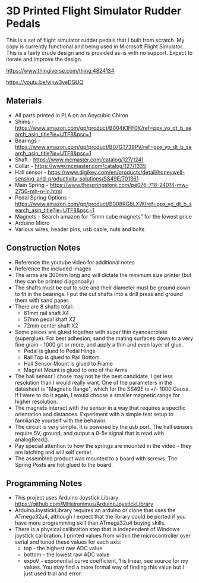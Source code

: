 # 3D Printed Flight Simulator Rudder Pedals

This is a set of flight simulator rudder pedals that I built from scratch. My copy is currently functional and being used in Microsoft Flight Simulator. This is a fairly crude design and is provided as-is with no support. Expect to iterate and improve the design. 

https://www.thingiverse.com/thing:4824134

https://youtu.be/vinw3yeDGUQ

## Materials
- All parts printed in PLA on an Anycubic Chiron
- Shims - https://www.amazon.com/gp/product/B004K1FF0K/ref=ppx_yo_dt_b_search_asin_title?ie=UTF8&psc=1
- Bearings - https://www.amazon.com/gp/product/B07GT739PV/ref=ppx_yo_dt_b_search_asin_title?ie=UTF8&psc=1
- Shaft - https://www.mcmaster.com/catalog/127/1241
- Collar - https://www.mcmaster.com/catalog/127/1335
- Hall sensor - https://www.digikey.com/en/products/detail/honeywell-sensing-and-productivity-solutions/SS49E/701361
- Main Spring - https://www.thespringstore.com/pe076-718-24014-mw-2750-mh-n-in.html
- Pedal Spring Options - https://www.amazon.com/gp/product/B008RG8LXW/ref=ppx_yo_dt_b_search_asin_title?ie=UTF8&psc=1
- Magnets - Search amazon for "5mm cube magnets" for the lowest price
- Arduino Micro
- Various wires, header pins, usb cable, nuts and bolts

## Construction Notes
- Reference the youtube video for additional notes
- Reference the included images
- The arms are 300mm long and will dictate the minimum size printer (but they can be printed diaganoally)
- The shafts must be cut to size and their diameter must be ground down to fit in the bearings. I put the cut shafts into a drill press and ground them with sand paper. 
- There are 8 shafts total:
  - 61mm rail shaft X4
  - 57mm pedal shaft X2
  - 72mm center shaft X2
- Some pieces are glued together with super thin cyanoacrolate (superglue). For best adhesion, sand the mating surfaces down to a very fine grain - 1000 git or more, and apply a thin and even layer of glue. 
  - Pedal is glued to Pedal Hinge
  - Rail Top is glued to Rail Bottom
  - Hall Sensor Mount is glued to Frame
  - Magnet Mount is glued to one of the Arms
- The hall sensor I chose may not be the best candidate. I get less resolution than I would really want. One of the parameters in the datasheet is "Magnetic Range", which for the SS49E is +/- 1000 Gauss. If I were to do it again, I would choose a smaller magnetic range for higher resolution. 
- The magnets interact with the sensor in a way that requires a specific orientation and distances. Experiment with a simple test setup to familiarize yourself with the behavior. 
- The circuit is very simple. It is powered by the usb port. The hall sensors require 5V, ground, and output a 0-5v signal that is read with analogRead(). 
- Pay special attention to how the springs are mounted in the video - they are latching and will self center. 
- The assembled product was mounted to a board with screws. The Spring Posts are hot glued to the board. 

## Programming Notes
- This project uses Arduino Joystick Library https://github.com/MHeironimus/ArduinoJoystickLibrary
- ArduinoJoystickLibrary requires an arduino or clone that uses the ATmega32u4, although I expect that the library could be ported if you have more programming skill than ATmega32u4 buying skills. 
- There is a physical calibration step that is independent of Windows joystick calibration. I printed values from within the microcontroller over serial and tuned these values for each axis:
  -	top - the highest raw ADC value
  - bottom - the lowest raw ADC value
  - expoV - exponential curve coefficient, 1 is linear, see source for my values. You may find a more formal way of finding this value but I just used trial and error. 





